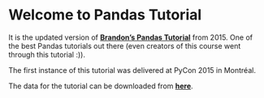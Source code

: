 
# Welcome to Pandas Tutorial

It is the updated version of [**Brandon’s Pandas Tutorial**](https://www.youtube.com/watch?v=5JnMutdy6Fw) from 2015. One of the best Pandas tutorials out there (even creators of this course went through this tutorial :)).

The first instance of this tutorial was delivered at PyCon 2015 in
Montréal.

The data for the tutorial can be downloaded from [**here**](https://drive.google.com/file/d/1NY6cmF9Shjw-dD7BD6bNmfcIVz-kQcFR/view?usp=sharing).

